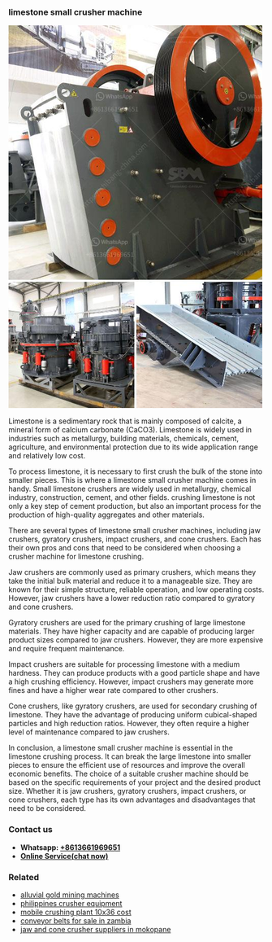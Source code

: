 <h3>limestone small crusher machine</h3><img src='1708498011.jpg' alt=''><p>Limestone is a sedimentary rock that is mainly composed of calcite, a mineral form of calcium carbonate (CaCO3). Limestone is widely used in industries such as metallurgy, building materials, chemicals, cement, agriculture, and environmental protection due to its wide application range and relatively low cost.</p><p>To process limestone, it is necessary to first crush the bulk of the stone into smaller pieces. This is where a limestone small crusher machine comes in handy. Small limestone crushers are widely used in metallurgy, chemical industry, construction, cement, and other fields. crushing limestone is not only a key step of cement production, but also an important process for the production of high-quality aggregates and other materials.</p><p>There are several types of limestone small crusher machines, including jaw crushers, gyratory crushers, impact crushers, and cone crushers. Each has their own pros and cons that need to be considered when choosing a crusher machine for limestone crushing.</p><p>Jaw crushers are commonly used as primary crushers, which means they take the initial bulk material and reduce it to a manageable size. They are known for their simple structure, reliable operation, and low operating costs. However, jaw crushers have a lower reduction ratio compared to gyratory and cone crushers.</p><p>Gyratory crushers are used for the primary crushing of large limestone materials. They have higher capacity and are capable of producing larger product sizes compared to jaw crushers. However, they are more expensive and require frequent maintenance.</p><p>Impact crushers are suitable for processing limestone with a medium hardness. They can produce products with a good particle shape and have a high crushing efficiency. However, impact crushers may generate more fines and have a higher wear rate compared to other crushers.</p><p>Cone crushers, like gyratory crushers, are used for secondary crushing of limestone. They have the advantage of producing uniform cubical-shaped particles and high reduction ratios. However, they often require a higher level of maintenance compared to jaw crushers.</p><p>In conclusion, a limestone small crusher machine is essential in the limestone crushing process. It can break the large limestone into smaller pieces to ensure the efficient use of resources and improve the overall economic benefits. The choice of a suitable crusher machine should be based on the specific requirements of your project and the desired product size. Whether it is jaw crushers, gyratory crushers, impact crushers, or cone crushers, each type has its own advantages and disadvantages that need to be considered.</p><h3>Contact us</h3><ul><li><strong>Whatsapp:&nbsp;<a href="https://wa.me/8613661969651">+8613661969651</a></strong></li><li><a href="https://swt.shibang-china.com/?git&amp;zhl&amp;limestone small crusher machine"><strong>Online Service(chat now)</strong></a></li></ul><h3>Related</h3><ul><li><a href='alluvial gold mining machines.md'>alluvial gold mining machines</a></li><li><a href='philippines crusher equipment.md'>philippines crusher equipment</a></li><li><a href='mobile crushing plant 10x36 cost.md'>mobile crushing plant 10x36 cost</a></li><li><a href='conveyor belts for sale in zambia.md'>conveyor belts for sale in zambia</a></li><li><a href='jaw and cone crusher suppliers in mokopane.md'>jaw and cone crusher suppliers in mokopane</a></li></ul>